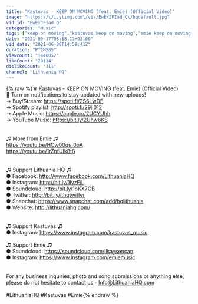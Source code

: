 ```yaml
---
title: "Kastuvas - KEEP ON MOVING (feat. Emie) (Official Video)"
image: "https:\/\/i.ytimg.com\/vi\/EwExJFIad_Q\/hqdefault.jpg"
vid_id: "EwExJFIad_Q"
categories: "Music"
tags: ["keep on moving","kastuvas keep on moving","emie keep on moving"]
date: "2021-09-17T08:18:13+03:00"
vid_date: "2021-06-08T14:59:41Z"
duration: "PT2M58S"
viewcount: "1440052"
likeCount: "20134"
dislikeCount: "311"
channel: "Lithuania HQ"
---
```

{% raw %}♛ Kastuvas - KEEP ON MOVING (feat. Emie) (Official Video)<br />🔔 Turn on notifications to stay updated with new uploads!<br />→ Buy/Stream: <a rel="nofollow" target="blank" href="https://spoti.fi/2S6LwDF">https://spoti.fi/2S6LwDF</a><br />→ Spotify playlist: <a rel="nofollow" target="blank" href="http://spoti.fi/29jI012">http://spoti.fi/29jI012</a><br />→ Apple Music: <a rel="nofollow" target="blank" href="https://apple.co/2UCYUhh">https://apple.co/2UCYUhh</a><br />→ YouTube Music: <a rel="nofollow" target="blank" href="https://bit.ly/2Uhw6KS">https://bit.ly/2Uhw6KS</a><br /><br /><br />♫ More from Emie ♫<br /><a rel="nofollow" target="blank" href="https://youtu.be/HCw00qs_0oA">https://youtu.be/HCw00qs_0oA</a><br /><a rel="nofollow" target="blank" href="https://youtu.be/1rZnfUIk8t8">https://youtu.be/1rZnfUIk8t8</a><br /><br /><br />♫ Support Lithuania HQ ♫ <br />● Facebook: <a rel="nofollow" target="blank" href="http://www.facebook.com/LithuaniaHQ">http://www.facebook.com/LithuaniaHQ</a><br />● Instagram: <a rel="nofollow" target="blank" href="http://bit.ly/1IvzEiL">http://bit.ly/1IvzEiL</a><br />● Soundcloud: <a rel="nofollow" target="blank" href="http://bit.ly/1pKX7CB">http://bit.ly/1pKX7CB</a><br />● Twitter: <a rel="nofollow" target="blank" href="http://bit.ly/lthqtwitter">http://bit.ly/lthqtwitter</a><br />● Snapchat: <a rel="nofollow" target="blank" href="https://www.snapchat.com/add/hqlithuania">https://www.snapchat.com/add/hqlithuania</a><br />● Website: <a rel="nofollow" target="blank" href="http://lithuaniahq.com/">http://lithuaniahq.com/</a><br /><br /><br />♫  Support Kastuvas ♫<br />● Instagram: <a rel="nofollow" target="blank" href="https://www.instagram.com/kastuvas_music">https://www.instagram.com/kastuvas_music</a><br /><br />♫  Support Emie ♫<br />● Soundcloud: <a rel="nofollow" target="blank" href="https://soundcloud.com/ilkaysencan">https://soundcloud.com/ilkaysencan</a><br />● Instagram: <a rel="nofollow" target="blank" href="https://www.instagram.com/emiemusic">https://www.instagram.com/emiemusic</a><br /><br /><br />For any business inquiries, photo and song submissions or anything else, please do not hesitate to contact us - Info@LithuaniaHQ.com<br /><br />#LithuaniaHQ #Kastuvas #Emie{% endraw %}
